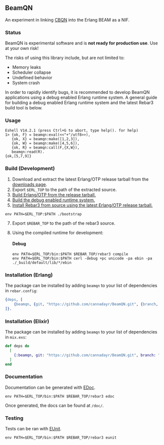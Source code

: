 ## BeamQN

An experiment in linking [CBQN](https://github.com/dzaima/CBQN) into the Erlang BEAM as a NIF.

### Status

BeamQN is experimental software and is **not ready for production use**. Use at your own risk!

The risks of using this library include, but are not limited to:
* Memory leaks
* Scheduler collapse
* Undefined behavior
* System crash

In order to rapidly identify bugs, it is recommended to develop BeamQN applications using a debug enabled Erlang runtime system.
A general guide for building a debug enabled Erlang runtime system and the latest Rebar3 build tool is below.

### Usage
```
Eshell V14.2.1 (press Ctrl+G to abort, type help(). for help)
1> {ok, F} = beamqn:eval(<<"+"/utf8>>),
   {ok, X} = beamqn:make([1,2,3]),
   {ok, W} = beamqn:make([4,5,6]),
   {ok, R} = beamqn:call(F,{X,W}),
   beamqn:read(R).
{ok,[5,7,9]}
```
### Build (Development)

1. Download and extract the latest Erlang/OTP release tarball from the [downloads page](https://www.erlang.org/downloads).
2. Export `$ERL_TOP` to the path of the extracted source.
3. [Build Erlang/OTP from the release tarball.](https://www.erlang.org/doc/installation_guide/install#how-to-build-and-install-erlang-otp)
4. [Build the debug enabled runtime system.](https://www.erlang.org/doc/installation_guide/install#Advanced-configuration-and-build-of-ErlangOTP_Building_How-to-Build-a-Debug-Enabled-Erlang-RunTime-System)
6. [Install Rebar3 from source using the latest Erlang/OTP release tarball.](https://rebar3.org/docs/getting-started/#installing-from-source)
```
env PATH=$ERL_TOP:$PATH ./bootstrap
```
7. Export `$REBAR_TOP` to the path of the rebar3 source.
8. Using the compiled runtime for development:

   #### Debug
   ```
   env PATH=$ERL_TOP/bin:$PATH $REBAR_TOP/rebar3 compile
   env PATH=$ERL_TOP/bin:$PATH cerl -debug +pc unicode -pa ebin -pa ./_build/default/lib/*/ebin
   ```

### Installation (Erlang)

The package can be installed by adding `beamqn` to your list of dependencies in `rebar.config`:

```erlang
{deps, [
    {beamqn, {git, "https://github.com/cannadayr/BeamQN.git", {branch, "main"}}}
]}.
```

### Installation (Elixir)

The package can be installed by adding `beamqn` to your list of dependencies in `mix.exs`:

```elixir
def deps do
  [
    {:beamqn, git: "https://github.com/cannadayr/BeamQN.git", branch: "main"}
  ]
end
```

### Documentation

Documentation can be generated with [EDoc](https://www.erlang.org/doc/man/edoc).
```
env PATH=$ERL_TOP/bin:$PATH $REBAR_TOP/rebar3 edoc
```
Once generated, the docs can be found at `/doc/`.

### Testing

Tests can be ran with [EUnit](https://www.erlang.org/doc/apps/eunit/).
```
env PATH=$ERL_TOP/bin:$PATH $REBAR_TOP/rebar3 eunit
```

